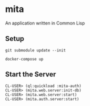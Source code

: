 # mita
An application written in Common Lisp

## Setup

```shell
git submodule update --init

docker-compose up
```

## Start the Server

```
CL-USER> (ql:quickload :mita-auth)
CL-USER> (mita.web.server:init-db)
CL-USER> (mita.web.server:start)
CL-USER> (mita.auth.server:start)
```
